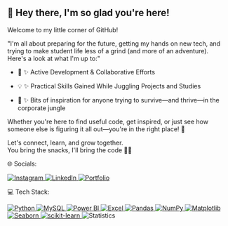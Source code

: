 🌸 Hey there, I'm so glad you're here!
---
Welcome to my little corner of GitHub!

"I'm all about preparing for the future, getting my hands on new tech, and trying to make student life less of a grind (and more of an adventure). Here's a look at what I'm up to:"

* 🚀 ✨ Active Development & Collaborative Efforts

* 💡 ✨ Practical Skills Gained While Juggling Projects and Studies

* 🌱 ✨ Bits of inspiration for anyone trying to survive—and thrive—in the corporate jungle

Whether you're here to find useful code, get inspired, or just see how someone else is figuring it all out—you're in the right place! 🤗

Let's connect, learn, and grow together.
<br>
You bring the snacks, I'll bring the code 👩‍💻

🌐 Socials:
<p align="left">
<a href="https://www.instagram.com/aditya-devkar-716483258" target="_blank">
<img src="https://img.shields.io/badge/Instagram-E4405F?style=for-the-badge&logo=instagram&logoColor=white" alt="Instagram"/>
</a>
<a href="https://www.linkedin.com/in/aditya-devkar-716483258" target="_blank">
<img src="https://img.shields.io/badge/LinkedIn-0077B5?style=for-the-badge&logo=linkedin&logoColor=white" alt="LinkedIn"/>
</a>
<a href="https://YOUR_PORTFOLIO_URL.com" target="_blank">
<img src="https://img.shields.io/badge/Portfolio-255E63?style=for-the-badge&logo=superuser&logoColor=white" alt="Portfolio"/>
</a>
</p>

💻 Tech Stack:
<p align="left">
<a href="https://www.python.org" target="_blank" rel="noreferrer">
<img src="https://img.shields.io/badge/Python-3776AB?style=for-the-badge&logo=python&logoColor=white" alt="Python"/>
</a>
<a href="https://www.mysql.com/" target="_blank" rel="noreferrer">
<img src="https://img.shields.io/badge/MySQL-4479A1?style=for-the-badge&logo=mysql&logoColor=white" alt="MySQL"/>
</a>
<a href="https://powerbi.microsoft.com/" target="_blank" rel="noreferrer">
<img src="https://img.shields.io/badge/Power%20BI-F2C811?style=for-the-badge&logo=power-bi&logoColor=black" alt="Power BI"/>
</a>
<a href="https://www.microsoft.com/en-us/microsoft-365/excel" target="_blank" rel="noreferrer">
<img src="https://img.shields.io/badge/Microsoft%20Excel-217346?style=for-the-badge&logo=microsoft-excel&logoColor=white" alt="Excel"/>
</a>
<a href="https://pandas.pydata.org/" target="_blank" rel="noreferrer">
<img src="https://img.shields.io/badge/Pandas-150458?style=for-the-badge&logo=pandas&logoColor=white" alt="Pandas"/>
</a>
<a href="https://numpy.org/" target="_blank" rel="noreferrer">
<img src="https://img.shields.io/badge/NumPy-013243?style=for-the-badge&logo=numpy&logoColor=white" alt="NumPy"/>
</a>
<a href="https://matplotlib.org/" target="_blank" rel="noreferrer">
<img src="https://img.shields.io/badge/Matplotlib-313131?style=for-the-badge&logo=matplotlib&logoColor=white" alt="Matplotlib"/>
</a>
<a href="https://seaborn.pydata.org/" target="_blank" rel="noreferrer">
<img src="https://img.shields.io/badge/Seaborn-3776AB?style=for-the-badge&logo=seaborn&logoColor=white" alt="Seaborn"/>
</a>
<a href="https://scikit-learn.org/" target="_blank" rel="noreferrer">
<img src="https://img.shields.io/badge/scikit--learn-F7931E?style=for-the-badge&logo=scikit-learn&logoColor=white" alt="scikit-learn"/>
</a>
<a>
<img src="https://img.shields.io/badge/Statistics-8A2BE2?style=for-the-badge&logo=khan-academy&logoColor=white" alt="Statistics"/>
</a>
</p>
